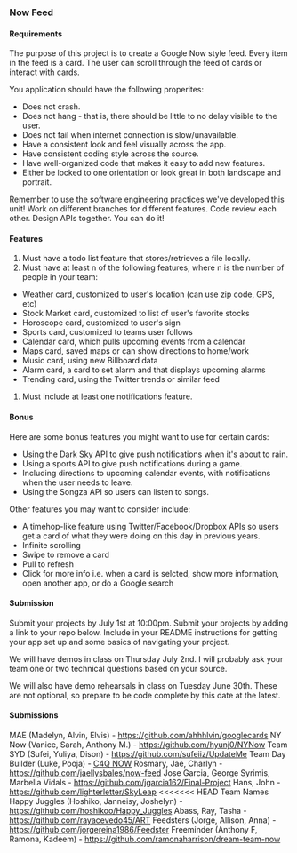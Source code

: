 ### Now Feed

#### Requirements

The purpose of this project is to create a Google Now style feed. Every item in the feed is a card. The user can
scroll through the feed of cards or interact with cards.

You application should have the following properites:
* Does not crash.
* Does not hang - that is, there should be little to no delay visible to the user.
* Does not fail when internet connection is slow/unavailable.
* Have a consistent look and feel visually across the app.
* Have consistent coding style across the source.
* Have well-organized code that makes it easy to add new features.
* Either be locked to one orientation or look great in both landscape and portrait.

Remember to use the software engineering practices we've developed this unit! Work on different branches for
different features. Code review each other. Design APIs together. You can do it!

#### Features

1. Must have a todo list feature that stores/retrieves a file locally.
1. Must have at least n of the following features, where n is the number of people in your team:
  * Weather card, customized to user's location (can use zip code, GPS, etc)
  * Stock Market card, customized to list of user's favorite stocks
  * Horoscope card, customized to user's sign
  * Sports card, customized to teams user follows
  * Calendar card, which pulls upcoming events from a calendar
  * Maps card, saved maps or can show directions to home/work
  * Music card, using new Billboard data
  * Alarm card, a card to set alarm and that displays upcoming alarms
  * Trending card, using the Twitter trends or similar feed
1. Must include at least one notifications feature.

#### Bonus

Here are some bonus features you might want to use for certain cards:
* Using the Dark Sky API to give push notifications when it's about to rain.
* Using a sports API to give push notifications during a game.
* Including directions to upcoming calendar events, with notifications when the user needs to leave.
* Using the Songza API so users can listen to songs.

Other features you may want to consider include:
* A timehop-like feature using Twitter/Facebook/Dropbox APIs so users get a card of what they were doing on this day
in previous years.
* Infinite scrolling
* Swipe to remove a card
* Pull to refresh
* Click for more info i.e. when a card is selcted, show more information, open another app, or do a Google search

#### Submission

Submit your projects by July 1st at 10:00pm. Submit your projects by adding a link to your repo below. Include
in your README instructions for getting your app set up and some basics of navigating your project.

We will have demos in class on Thursday July 2nd. I will probably ask your team one or two technical questions based
on your source.

We will also have demo rehearsals in class on Tuesday June 30th. These are not optional, so prepare to be code
complete by this date at the latest.

#### Submissions

MAE (Madelyn, Alvin, Elvis) - https://github.com/ahhhlvin/googlecards 
NY Now (Vanice, Sarah, Anthony M.) - https://github.com/hyunj0/NYNow
Team SYD (Sufei, Yuliya, Dison) - https://github.com/sufeiiz/UpdateMe
Team Day Builder (Luke, Pooja) - [C4Q NOW](https://github.com/lukesterlee/DayBuilder)
Rosmary, Jae, Charlyn - https://github.com/jaellysbales/now-feed
Jose Garcia, George Syrimis, Marbella Vidals - https://github.com/jgarcia162/Final-Project
Hans, John - https://github.com/lighterletter/SkyLeap
<<<<<<< HEAD
Team Names Happy Juggles (Hoshiko, Janneisy, Joshelyn) - https://github.com/hoshikoo/Happy_Juggles
Abass, Ray, Tasha - https://github.com/rayacevedo45/ART
Feedsters (Jorge, Allison, Anna) - https://github.com/jorgereina1986/Feedster
Freeminder (Anthony F, Ramona, Kadeem) - https://github.com/ramonaharrison/dream-team-now

